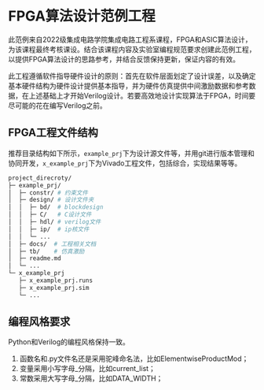 # FPGA算法设计范例工程
此范例来自2022级集成电路学院集成电路工程系课程，FPGA和ASIC算法设计，为该课程最终考核课设。结合该课程内容及实验室编程规范要求创建此范例工程，以提供FPGA算法设计的思路参考，并结合反馈保持更新，保证内容的有效。

此工程遵循软件指导硬件设计的原则：首先在软件层面划定了设计误差，以及确定基本硬件结构为硬件设计提供基本指导，并为硬件仿真提供中间激励数据和参考数据，在上述基础上才开始Verilog设计。若要高效地设计实现算法于FPGA，时间要尽可能的花在编写Verilog之前。
## FPGA工程文件结构
推荐目录结构如下所示，`example_prj`下为设计源文件等，并用git进行版本管理和协同开发，`x_example_prj`下为Vivado工程文件，包括综合，实现结果等等。
```bash
project_direcroty/
├─ example_prj/
│  ├─ constr/ # 约束文件
│  ├─ design/ # 设计文件夹
│  │  ├─ bd/  # blockdesign
│  │  ├─ C/   # C设计文件
│  │  ├─ hdl/ # verilog文件
│  │  ├─ ip/  # ip核文件
│  │  └─ ...
│  ├─ docs/  # 工程相关文档
│  ├─ tb/    # 仿真激励
│  ├─ readme.md
│  └─ ...
└─ x_example_prj
   ├─ x_example_prj.runs
   ├─ x_example_prj.sim
   └─ ...
```

## 编程风格要求
Python和Verilog的编程风格保持一致。
1. 函数名和.py文件名还是采用驼峰命名法，比如ElementwiseProductMod；
2. 变量采用小写字母_分隔，比如current_list；
3. 常数采用大写字母_分隔，比如DATA_WIDTH；


